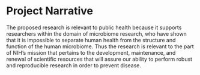 # Project Narrative

The proposed research is relevant to public health because it supports
researchers within the domain of microbiome research, who have shown that it is
impossible to separate human health from the structure and function of the human
microbiome. Thus the research is relevant to the part of NIH’s mission that
pertains to the development, maintenance, and renewal of scientific resources
that will assure our ability to perform robust and reproducible research in
order to prevent disease.
